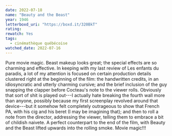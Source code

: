 ```yaml
---
date: 2022-07-18
name: "Beauty and the Beast"
year: 1946
letterboxd_uri: "https://boxd.it/320BkT"
rating: 
rewatch: Yes
tags:
  - cinémathèque québécoise
watched_date: 2022-07-16
---
```


Pure movie magic. Beast makeup looks great; the special effects are so charming and effective. In keeping with my last review of Les enfants du paradis, a lot of my attention is focused on certain production details clustered right at the beginning of the film: the handwritten credits, in an idiosyncratic and utterly charming cursive; and the brief inclusion of the guy snapping the clapper before Cocteau's note to the viewer rolls. Obviously that sort of shit is played out---I actually hate breaking the fourth wall more than anyone, possibly because my first screenplay revolved around that device---but it somehow felt completely outrageous to show that French PA, with his cig and his beret (I may be imagining that); and then to roll a note from the director, addressing the viewer, telling them to embrace a bit of childish naivete. A perfect counterpart to the end of the film, with Beauty and the Beast lifted upwards into the rolling smoke. Movie magic!!!
